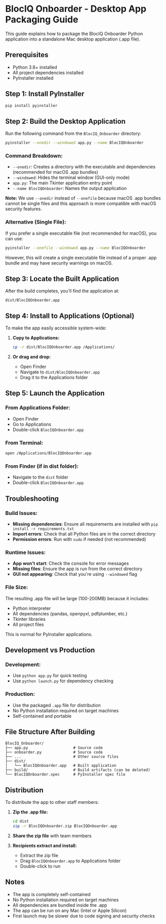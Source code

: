 # BlocIQ Onboarder - Desktop App Packaging Guide

This guide explains how to package the BlocIQ Onboarder Python application into a standalone Mac desktop application (.app file).

## Prerequisites

- Python 3.8+ installed
- All project dependencies installed
- PyInstaller installed

## Step 1: Install PyInstaller

```bash
pip install pyinstaller
```

## Step 2: Build the Desktop Application

Run the following command from the `BlocIQ_Onboarder` directory:

```bash
pyinstaller --onedir --windowed app.py --name BlocIQOnboarder
```

### Command Breakdown:
- `--onedir`: Creates a directory with the executable and dependencies (recommended for macOS .app bundles)
- `--windowed`: Hides the terminal window (GUI-only mode)
- `app.py`: The main Tkinter application entry point
- `--name BlocIQOnboarder`: Names the output application

**Note:** We use `--onedir` instead of `--onefile` because macOS .app bundles cannot be single files and this approach is more compatible with macOS security features.

### Alternative (Single File):
If you prefer a single executable file (not recommended for macOS), you can use:
```bash
pyinstaller --onefile --windowed app.py --name BlocIQOnboarder
```
However, this will create a single executable file instead of a proper .app bundle and may have security warnings on macOS.

## Step 3: Locate the Built Application

After the build completes, you'll find the application at:

```
dist/BlocIQOnboarder.app
```

## Step 4: Install to Applications (Optional)

To make the app easily accessible system-wide:

1. **Copy to Applications:**
   ```bash
   cp -r dist/BlocIQOnboarder.app /Applications/
   ```

2. **Or drag and drop:**
   - Open Finder
   - Navigate to `dist/BlocIQOnboarder.app`
   - Drag it to the Applications folder

## Step 5: Launch the Application

### From Applications Folder:
- Open Finder
- Go to Applications
- Double-click `BlocIQOnboarder.app`

### From Terminal:
```bash
open /Applications/BlocIQOnboarder.app
```

### From Finder (if in dist folder):
- Navigate to the `dist` folder
- Double-click `BlocIQOnboarder.app`

## Troubleshooting

### Build Issues:
- **Missing dependencies**: Ensure all requirements are installed with `pip install -r requirements.txt`
- **Import errors**: Check that all Python files are in the correct directory
- **Permission errors**: Run with `sudo` if needed (not recommended)

### Runtime Issues:
- **App won't start**: Check the console for error messages
- **Missing files**: Ensure the app is run from the correct directory
- **GUI not appearing**: Check that you're using `--windowed` flag

### File Size:
The resulting .app file will be large (100-200MB) because it includes:
- Python interpreter
- All dependencies (pandas, openpyxl, pdfplumber, etc.)
- Tkinter libraries
- All project files

This is normal for PyInstaller applications.

## Development vs Production

### Development:
- Use `python app.py` for quick testing
- Use `python launch.py` for dependency checking

### Production:
- Use the packaged `.app` file for distribution
- No Python installation required on target machines
- Self-contained and portable

## File Structure After Building

```
BlocIQ_Onboarder/
├── app.py                    # Source code
├── onboarder.py              # Source code
├── ...                       # Other source files
├── dist/
│   └── BlocIQOnboarder.app   # Built application
├── build/                    # Build artifacts (can be deleted)
└── BlocIQOnboarder.spec      # PyInstaller spec file
```

## Distribution

To distribute the app to other staff members:

1. **Zip the .app file:**
   ```bash
   cd dist
   zip -r BlocIQOnboarder.zip BlocIQOnboarder.app
   ```

2. **Share the zip file** with team members

3. **Recipients extract and install:**
   - Extract the zip file
   - Drag `BlocIQOnboarder.app` to Applications folder
   - Double-click to run

## Notes

- The app is completely self-contained
- No Python installation required on target machines
- All dependencies are bundled inside the .app
- The app can be run on any Mac (Intel or Apple Silicon)
- First launch may be slower due to code signing and security checks
